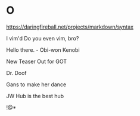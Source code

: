 # O

https://daringfireball.net/projects/markdown/syntax

I vim'd
Do you even vim, bro?

Hello there. - Obi-won Kenobi

New Teaser Out for GOT

Dr. Doof

Gans to make her dance

JW Hub is the best hub

!@*